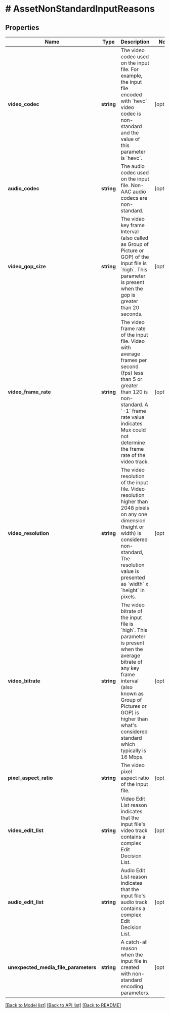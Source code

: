 # # AssetNonStandardInputReasons

## Properties

Name | Type | Description | Notes
------------ | ------------- | ------------- | -------------
**video_codec** | **string** | The video codec used on the input file. For example, the input file encoded with &#x60;hevc&#x60; video codec is non-standard and the value of this parameter is &#x60;hevc&#x60;. | [optional]
**audio_codec** | **string** | The audio codec used on the input file. Non-AAC audio codecs are non-standard. | [optional]
**video_gop_size** | **string** | The video key frame Interval (also called as Group of Picture or GOP) of the input file is &#x60;high&#x60;. This parameter is present when the gop is greater than 20 seconds. | [optional]
**video_frame_rate** | **string** | The video frame rate of the input file. Video with average frames per second (fps) less than 5 or greater than 120 is non-standard. A &#x60;-1&#x60; frame rate value indicates Mux could not determine the frame rate of the video track. | [optional]
**video_resolution** | **string** | The video resolution of the input file. Video resolution higher than 2048 pixels on any one dimension (height or width) is considered non-standard, The resolution value is presented as &#x60;width&#x60; x &#x60;height&#x60; in pixels. | [optional]
**video_bitrate** | **string** | The video bitrate of the input file is &#x60;high&#x60;. This parameter is present when the average bitrate of any key frame interval (also known as Group of Pictures or GOP) is higher than what&#39;s considered standard which typically is 16 Mbps. | [optional]
**pixel_aspect_ratio** | **string** | The video pixel aspect ratio of the input file. | [optional]
**video_edit_list** | **string** | Video Edit List reason indicates that the input file&#39;s video track contains a complex Edit Decision List. | [optional]
**audio_edit_list** | **string** | Audio Edit List reason indicates that the input file&#39;s audio track contains a complex Edit Decision List. | [optional]
**unexpected_media_file_parameters** | **string** | A catch-all reason when the input file in created with non-standard encoding parameters. | [optional]

[[Back to Model list]](../../README.md#models) [[Back to API list]](../../README.md#endpoints) [[Back to README]](../../README.md)
